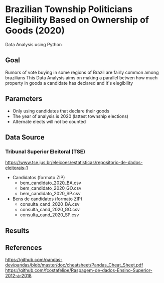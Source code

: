 # Brazilian Township Politicians Elegibility Based on Ownership of Goods (2020)
Data Analysis using Python
## Goal
Rumors of vote buying in some regions of Brazil are fairly common among brazilians
This Data Analysis aims on making a parallel betwen how much property in goods a candidate has declared and it's elegibility

## Parameters
   - Only using candidates that declare their goods
   - The year of analysis is 2020 (lattest township elections)
   - Alternate elects will not be counted
   
## Data Source
### Tribunal Superior Eleitoral (TSE)
https://www.tse.jus.br/eleicoes/estatisticas/repositorio-de-dados-eleitorais-1 
   - Candidatos (formato ZIP)
      - bem_candidato_2020_BA.csv
      - bem_candidato_2020_GO.csv
      - bem_candidato_2020_SP.csv
   - Bens de candidatos (formato ZIP)
      - consulta_cand_2020_BA.csv
      - consulta_cand_2020_GO.csv
      - consulta_cand_2020_SP.csv

## Results

## References
https://github.com/pandas-dev/pandas/blob/master/doc/cheatsheet/Pandas_Cheat_Sheet.pdf </br>
https://github.com/fcostafelipe/Raspagem-de-dados-Ensino-Superior-2012-a-2018
